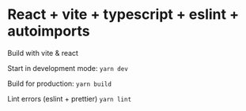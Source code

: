 # React + vite + typescript + eslint + autoimports

Build with vite & react

Start in development mode:
`yarn dev`

Build for production:
`yarn build`

Lint errors (eslint + prettier)
`yarn lint`
